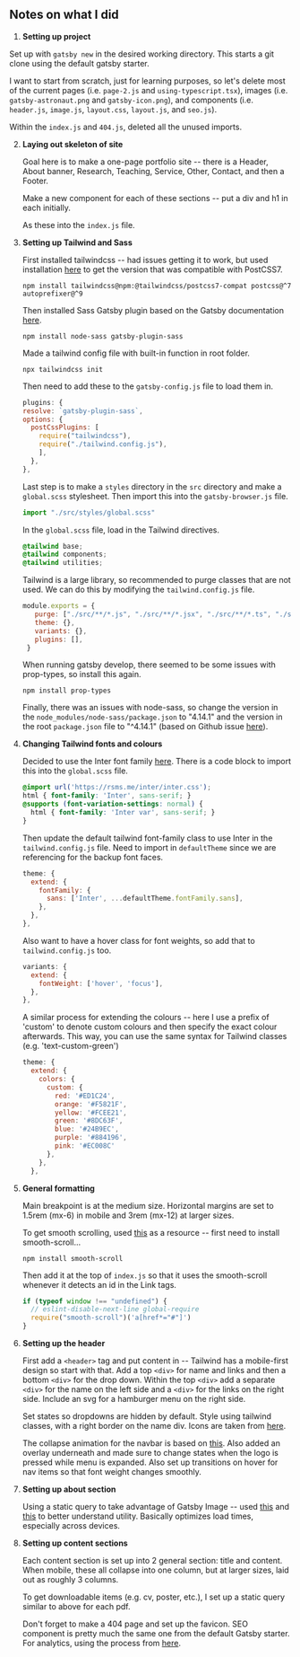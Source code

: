 ## Notes on what I did
1. **Setting up project**

  Set up with `gatsby new` in the desired working directory. This starts a
  git clone using the default gatsby starter.

  I want to start from scratch, just for learning purposes, so let's delete most
  of the current pages (i.e. `page-2.js` and `using-typescript.tsx`), images (i.e.
  `gatsby-astronaut.png` and `gatsby-icon.png`), and components (i.e. `header.js`,
  `image.js`, `layout.css`, `layout.js`, and `seo.js`).

  Within the `index.js` and `404.js`, deleted all the unused imports.

2. **Laying out skeleton of site**

    Goal here is to make a one-page portfolio site -- there is a Header, About banner,
    Research, Teaching, Service, Other, Contact, and then a Footer.

    Make a new component for each of these sections -- put a div and h1 in each initially.

    As these into the `index.js` file.

3. **Setting up Tailwind and Sass**

   First installed tailwindcss -- had issues getting it to work, but used installation
   [here](https://tailwindcss.com/docs/installation#post-css-7-compatibility-build) to
   get the version that was compatible with PostCSS7.
   ```shell
   npm install tailwindcss@npm:@tailwindcss/postcss7-compat postcss@^7 autoprefixer@^9
   ```

   Then installed Sass Gatsby plugin based on the Gatsby documentation
   [here](https://www.gatsbyjs.com/docs/sass/).
   ```shell
   npm install node-sass gatsby-plugin-sass
   ```

   Made a tailwind config file with built-in function in root folder.
   ```shell
   npx tailwindcss init
   ```

   Then need to add these to the `gatsby-config.js` file to load them in.
   ```js
   plugins: {
   resolve: `gatsby-plugin-sass`,
   options: {
     postCssPlugins: [
       require("tailwindcss"),
       require("./tailwind.config.js"),
       ],
     },
   },
   ```

   Last step is to make a `styles` directory in the `src` directory and make a
   `global.scss` stylesheet. Then import this into the `gatsby-browser.js` file.
   ```js
   import "./src/styles/global.scss"
   ```

   In the `global.scss` file, load in the Tailwind directives.
   ```CSS
   @tailwind base;
   @tailwind components;
   @tailwind utilities;
   ```

   Tailwind is a large library, so recommended to purge classes that are not used.
   We can do this by modifying the `tailwind.config.js` file.
   ```js
   module.exports = {
      purge: ["./src/**/*.js", "./src/**/*.jsx", "./src/**/*.ts", "./src/**/*.tsx"],
      theme: {},
      variants: {},
      plugins: [],
    }
    ```

    When running gatsby develop, there seemed to be some issues with prop-types,
    so install this again.
    ```shell
    npm install prop-types
    ```

    Finally, there was an issues with node-sass, so change the version in the
    `node_modules/node-sass/package.json` to "4.14.1" and the version in the root
    `package.json` file to "^4.14.1" (based on Github issue [here](https://github.com/gatsbyjs/gatsby/issues/27754)).

4. **Changing Tailwind fonts and colours**

    Decided to use the Inter font family [here](https://rsms.me/inter/). There is
    a code block to import this into the `global.scss` file.
    ```CSS
    @import url('https://rsms.me/inter/inter.css');
    html { font-family: 'Inter', sans-serif; }
    @supports (font-variation-settings: normal) {
      html { font-family: 'Inter var', sans-serif; }
    }
    ```

    Then update the default tailwind font-family class to use Inter in the
    `tailwind.config.js` file. Need to import in `defaultTheme` since we are
    referencing for the backup font faces.
    ```js
    theme: {
      extend: {
        fontFamily: {
          sans: ['Inter', ...defaultTheme.fontFamily.sans],
        },
      },
    },
    ```

    Also want to have a hover class for font weights, so add that to `tailwind.config.js` too.
    ```js
    variants: {
      extend: {
        fontWeight: ['hover', 'focus'],
      },
    },
    ```

    A similar process for extending the colours -- here I use a prefix of 'custom'
    to denote custom colours and then specify the exact colour afterwards. This way,
    you can use the same syntax for Tailwind classes (e.g. 'text-custom-green')
    ```js
    theme: {
      extend: {
        colors: {
          custom: {
            red: '#ED1C24',
            orange: '#F5821F',
            yellow: '#FCEE21',
            green: '#8DC63F',
            blue: '#24B9EC',
            purple: '#884196',
            pink: '#EC008C'
          },
        },
      },
    ```

5. **General formatting**

    Main breakpoint is at the medium size. Horizontal margins are set to 1.5rem (mx-6)
    in mobile and 3rem (mx-12) at larger sizes.

    To get smooth scrolling, used [this](https://chrisfitkin.github.io/gatsby-smooth-scroll-demo/) as
    a resource -- first need to install smooth-scroll...
    ```shell
    npm install smooth-scroll
    ```

    Then add it at the top of `index.js` so that it uses the smooth-scroll whenever
    it detects an id in the Link tags.
    ```js
    if (typeof window !== "undefined") {
      // eslint-disable-next-line global-require
      require("smooth-scroll")('a[href*="#"]')
    }
    ```

6. **Setting up the header**

    First add a `<header>` tag and put content in -- Tailwind has a mobile-first
    design so start with that. Add a top `<div>` for name and links and then a
    bottom `<div>` for the drop down. Within the top `<div>` add a separate `<div>`
    for the name on the left side and a `<div>` for the links on the right side.
    Include an svg for a hamburger menu on the right side.

    Set states so dropdowns are hidden by default. Style using tailwind classes,
    with a right border on the name div. Icons are taken from [here](https://iconmonstr.com/).

    The collapse animation for the navbar is based on [this](https://stackoverflow.com/questions/60888133/why-is-my-react-tailwind-hamburger-menu-not-closing).
    Also added an overlay underneath and made sure to change states when the logo
    is pressed while menu is expanded. Also set up transitions on hover for nav
    items so that font weight changes smoothly.

7. **Setting up about section**

   Using a static query to take advantage of Gatsby Image -- used [this](https://www.youtube.com/watch?v=XiG8gYJ7DiI)
   and [this](https://www.gatsbyjs.com/docs/recipes/querying-data/#querying-data-with-the-staticquery-component)
   to better understand utility. Basically optimizes load times, especially across
   devices.

8. **Setting up content sections**

   Each content section is set up into 2 general section: title and content.
   When mobile, these all collapse into one column, but at larger sizes, laid out
   as roughly 3 columns.

   To get downloadable items (e.g. cv, poster, etc.), I set up a static query
   similar to above for each pdf.

   Don't forget to make a 404 page and set up the favicon. SEO component is pretty
   much the same one from the default Gatsby starter. For analytics, using the
   process from [here](https://aiki-developer.com/blog/gatsby-google-analytics).
